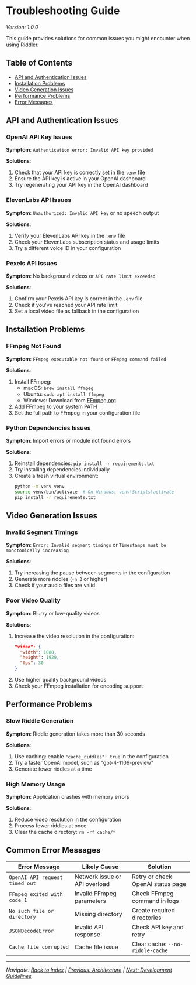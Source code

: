 # Troubleshooting Guide
*Version: 1.0.0*

This guide provides solutions for common issues you might encounter when using Riddler.

## Table of Contents
- [API and Authentication Issues](#api-and-authentication-issues)
- [Installation Problems](#installation-problems)
- [Video Generation Issues](#video-generation-issues)
- [Performance Problems](#performance-problems)
- [Error Messages](#common-error-messages)

## API and Authentication Issues

### OpenAI API Key Issues

**Symptom**: `Authentication error: Invalid API key provided`

**Solutions**:
1. Check that your API key is correctly set in the `.env` file
2. Ensure the API key is active in your OpenAI dashboard
3. Try regenerating your API key in the OpenAI dashboard

### ElevenLabs API Issues

**Symptom**: `Unauthorized: Invalid API key` or no speech output

**Solutions**:
1. Verify your ElevenLabs API key in the `.env` file
2. Check your ElevenLabs subscription status and usage limits
3. Try a different voice ID in your configuration

### Pexels API Issues

**Symptom**: No background videos or `API rate limit exceeded`

**Solutions**:
1. Confirm your Pexels API key is correct in the `.env` file
2. Check if you've reached your API rate limit
3. Set a local video file as fallback in the configuration

## Installation Problems

### FFmpeg Not Found

**Symptom**: `FFmpeg executable not found` or `FFmpeg command failed`

**Solutions**:
1. Install FFmpeg: 
   - macOS: `brew install ffmpeg`
   - Ubuntu: `sudo apt install ffmpeg`
   - Windows: Download from [FFmpeg.org](https://ffmpeg.org/download.html)
2. Add FFmpeg to your system PATH
3. Set the full path to FFmpeg in your configuration file

### Python Dependencies Issues

**Symptom**: Import errors or module not found errors

**Solutions**:
1. Reinstall dependencies: `pip install -r requirements.txt`
2. Try installing dependencies individually
3. Create a fresh virtual environment: 
   ```bash
   python -m venv venv
   source venv/bin/activate  # On Windows: venv\Scripts\activate
   pip install -r requirements.txt
   ```

## Video Generation Issues

### Invalid Segment Timings

**Symptom**: `Error: Invalid segment timings` or `Timestamps must be monotonically increasing`

**Solutions**:
1. Try increasing the pause between segments in the configuration
2. Generate more riddles (`-n 3` or higher)
3. Check if your audio files are valid

### Poor Video Quality

**Symptom**: Blurry or low-quality videos

**Solutions**:
1. Increase the video resolution in the configuration:
   ```json
   "video": {
     "width": 1080,
     "height": 1920,
     "fps": 30
   }
   ```
2. Use higher quality background videos
3. Check your FFmpeg installation for encoding support

## Performance Problems

### Slow Riddle Generation

**Symptom**: Riddle generation takes more than 30 seconds

**Solutions**:
1. Use caching: enable `"cache_riddles": true` in the configuration
2. Try a faster OpenAI model, such as "gpt-4-1106-preview"
3. Generate fewer riddles at a time

### High Memory Usage

**Symptom**: Application crashes with memory errors

**Solutions**:
1. Reduce video resolution in the configuration
2. Process fewer riddles at once
3. Clear the cache directory: `rm -rf cache/*`

## Common Error Messages

| Error Message | Likely Cause | Solution |
|---------------|--------------|----------|
| `OpenAI API request timed out` | Network issue or API overload | Retry or check OpenAI status page |
| `FFmpeg exited with code 1` | Invalid FFmpeg parameters | Check FFmpeg command in logs |
| `No such file or directory` | Missing directory | Create required directories |
| `JSONDecodeError` | Invalid API response | Check API key and retry |
| `Cache file corrupted` | Cache file issue | Clear cache: `--no-riddle-cache` |

---

*Navigate: [Back to Index](index.md) | [Previous: Architecture](architecture.md) | [Next: Development Guidelines](development.md)* 